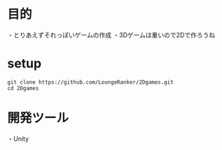 # 目的
・とりあえずそれっぽいゲームの作成
・3Dゲームは重いので2Dで作ろうね

# setup

```
git clone https://github.com/LoungeRanker/2Dgames.git
cd 2Dgames
```

# 開発ツール
・Unity
